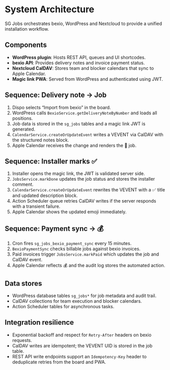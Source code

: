 # System Architecture

SG Jobs orchestrates bexio, WordPress and Nextcloud to provide a unified installation workflow.

## Components

- **WordPress plugin**: Hosts REST API, queues and UI shortcodes.
- **bexio API**: Provides delivery notes and invoice payment status.
- **Nextcloud CalDAV**: Stores team and blocker calendars that sync to Apple Calendar.
- **Magic link PWA**: Served from WordPress and authenticated using JWT.

## Sequence: Delivery note → Job

1. Dispo selects “Import from bexio” in the board.
2. WordPress calls `BexioService.getDeliveryNoteByNumber` and loads all positions.
3. Job data is stored in the `sg_jobs` tables and a magic link JWT is generated.
4. `CalendarService.createOrUpdateEvent` writes a VEVENT via CalDAV with the structured notes block.
5. Apple Calendar receives the change and renders the 🔴 job.

## Sequence: Installer marks ✅

1. Installer opens the magic link, the JWT is validated server side.
2. `JobsService.markDone` updates the job status and stores the installer comment.
3. `CalendarService.createOrUpdateEvent` rewrites the VEVENT with a ✅ title and updated description block.
4. Action Scheduler queue retries CalDAV writes if the server responds with a transient failure.
5. Apple Calendar shows the updated emoji immediately.

## Sequence: Payment sync → 💰

1. Cron fires `sg_jobs_bexio_payment_sync` every 15 minutes.
2. `BexioPaymentSync` checks billable jobs against bexio invoices.
3. Paid invoices trigger `JobsService.markPaid` which updates the job and CalDAV event.
4. Apple Calendar reflects 💰 and the audit log stores the automated action.

## Data stores

- WordPress database tables `sg_jobs*` for job metadata and audit trail.
- CalDAV collections for team execution and blocker calendars.
- Action Scheduler tables for asynchronous tasks.

## Integration resilience

- Exponential backoff and respect for `Retry-After` headers on bexio requests.
- CalDAV writes are idempotent; the VEVENT UID is stored in the job table.
- REST API write endpoints support an `Idempotency-Key` header to deduplicate retries from the board and PWA.
